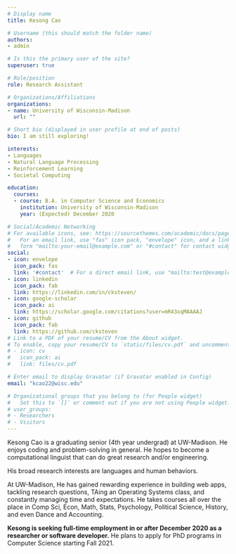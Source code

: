 ```yaml
---
# Display name
title: Kesong Cao

# Username (this should match the folder name)
authors:
- admin

# Is this the primary user of the site?
superuser: true

# Role/position
role: Research Assistant

# Organizations/Affiliations
organizations:
- name: University of Wisconsin-Madison
  url: ""

# Short bio (displayed in user profile at end of posts)
bio: I am still exploring!

interests:
- Languages
- Natural Language Processing
- Reinforcement Learning
- Societal Computing

education:
  courses:
  - course: B.A. in Computer Science and Economics
    institution: University of Wisconsin-Madison
    year: (Expected) December 2020

# Social/Academic Networking
# For available icons, see: https://sourcethemes.com/academic/docs/page-builder/#icons
#   For an email link, use "fas" icon pack, "envelope" icon, and a link in the
#   form "mailto:your-email@example.com" or "#contact" for contact widget.
social:
- icon: envelope
  icon_pack: fas
  link: '#contact'  # For a direct email link, use "mailto:test@example.org".
- icon: linkedin
  icon_pack: fab
  link: https://linkedin.com/in/cksteven/
- icon: google-scholar
  icon_pack: ai
  link: https://scholar.google.com/citations?user=mR43xqMAAAAJ
- icon: github
  icon_pack: fab
  link: https://github.com/cksteven
# Link to a PDF of your resume/CV from the About widget.
# To enable, copy your resume/CV to `static/files/cv.pdf` and uncomment the lines below.
# - icon: cv
#   icon_pack: ai
#   link: files/cv.pdf

# Enter email to display Gravatar (if Gravatar enabled in Config)
email: "kcao22@wisc.edu"

# Organizational groups that you belong to (for People widget)
#   Set this to `[]` or comment out if you are not using People widget.
# user_groups:
# - Researchers
# - Visitors
---
```


Kesong Cao is a graduating senior (4th year undergrad) at UW-Madison. He enjoys coding and problem-solving in general. He hopes to become a computational linguist that can do great research and/or engineering.

His broad research interests are languages and human behaviors.

At UW-Madison, He has gained rewarding experience in building web apps, tackling research questions, TAing an Operating Systems class, and constantly managing time and expectations. He takes courses all over the place in Comp Sci, Econ, Math, Stats, Psychology, Political Science, History, and even Dance and Accounting.

__Kesong is seeking full-time employment in or after December 2020 as a researcher or software developer.__ He plans to apply for PhD programs in Computer Science starting Fall 2021.